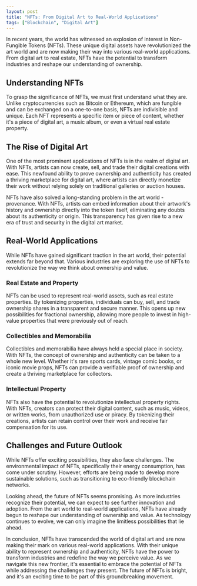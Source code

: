 ```yaml
---
layout: post
title: "NFTs: From Digital Art to Real-World Applications"
tags: ["Blockchain", "Digital Art"]
---
```


In recent years, the world has witnessed an explosion of interest in Non-Fungible Tokens (NFTs). These unique digital assets have revolutionized the art world and are now making their way into various real-world applications. From digital art to real estate, NFTs have the potential to transform industries and reshape our understanding of ownership.

## Understanding NFTs

To grasp the significance of NFTs, we must first understand what they are. Unlike cryptocurrencies such as Bitcoin or Ethereum, which are fungible and can be exchanged on a one-to-one basis, NFTs are indivisible and unique. Each NFT represents a specific item or piece of content, whether it's a piece of digital art, a music album, or even a virtual real estate property.

## The Rise of Digital Art

One of the most prominent applications of NFTs is in the realm of digital art. With NFTs, artists can now create, sell, and trade their digital creations with ease. This newfound ability to prove ownership and authenticity has created a thriving marketplace for digital art, where artists can directly monetize their work without relying solely on traditional galleries or auction houses.

NFTs have also solved a long-standing problem in the art world - provenance. With NFTs, artists can embed information about their artwork's history and ownership directly into the token itself, eliminating any doubts about its authenticity or origin. This transparency has given rise to a new era of trust and security in the digital art market.

## Real-World Applications

While NFTs have gained significant traction in the art world, their potential extends far beyond that. Various industries are exploring the use of NFTs to revolutionize the way we think about ownership and value.

### Real Estate and Property

NFTs can be used to represent real-world assets, such as real estate properties. By tokenizing properties, individuals can buy, sell, and trade ownership shares in a transparent and secure manner. This opens up new possibilities for fractional ownership, allowing more people to invest in high-value properties that were previously out of reach.

### Collectibles and Memorabilia

Collectibles and memorabilia have always held a special place in society. With NFTs, the concept of ownership and authenticity can be taken to a whole new level. Whether it's rare sports cards, vintage comic books, or iconic movie props, NFTs can provide a verifiable proof of ownership and create a thriving marketplace for collectors.

### Intellectual Property

NFTs also have the potential to revolutionize intellectual property rights. With NFTs, creators can protect their digital content, such as music, videos, or written works, from unauthorized use or piracy. By tokenizing their creations, artists can retain control over their work and receive fair compensation for its use.

## Challenges and Future Outlook

While NFTs offer exciting possibilities, they also face challenges. The environmental impact of NFTs, specifically their energy consumption, has come under scrutiny. However, efforts are being made to develop more sustainable solutions, such as transitioning to eco-friendly blockchain networks.

Looking ahead, the future of NFTs seems promising. As more industries recognize their potential, we can expect to see further innovation and adoption. From the art world to real-world applications, NFTs have already begun to reshape our understanding of ownership and value. As technology continues to evolve, we can only imagine the limitless possibilities that lie ahead.

In conclusion, NFTs have transcended the world of digital art and are now making their mark on various real-world applications. With their unique ability to represent ownership and authenticity, NFTs have the power to transform industries and redefine the way we perceive value. As we navigate this new frontier, it's essential to embrace the potential of NFTs while addressing the challenges they present. The future of NFTs is bright, and it's an exciting time to be part of this groundbreaking movement.
